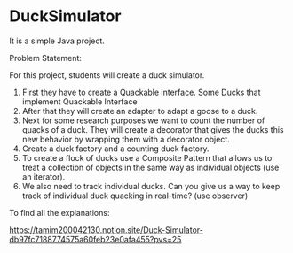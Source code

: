 # DuckSimulator
It is a simple Java project.

Problem Statement:

For this project, students will create a duck simulator.
1. First they have to create a Quackable interface. Some Ducks that implement Quackable
Interface
2. After that they will create an adapter to adapt a goose to a duck.
3. Next for some research purposes we want to count the number of quacks of a duck. They
will create a decorator that gives the ducks this new behavior by wrapping them with a
decorator object.
4. Create a duck factory and a counting duck factory.
5. To create a flock of ducks use a Composite Pattern that allows us to treat a collection of
objects in the same way as individual objects (use an iterator).
6. We also need to track individual ducks. Can you give us a way to keep track of individual
duck quacking in real-time? (use observer)


To find all the explanations:

https://tamim200042130.notion.site/Duck-Simulator-db97fc7188774575a60feb23e0afa455?pvs=25


